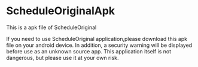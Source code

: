 # ScheduleOriginalApk
This is a apk file of ScheduleOriginal

If you need to use ScheduleOriginal application,please download this apk file on your android device.
In addition, a security warning will be displayed before use as an unknown source app.
This application itself is not dangerous, but please use it at your own risk.
